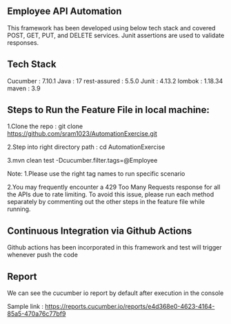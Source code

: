 Employee API Automation
-------------------------

This framework has been developed using below tech stack and covered POST, GET, PUT, and DELETE services. Junit assertions are used to validate responses.

Tech Stack
-----------
Cucumber : 7.10.1
Java : 17
rest-assured : 5.5.0
Junit : 4.13.2
lombok : 1.18.34
maven : 3.9

Steps to Run the Feature File in local machine:
-----------------------------------------------

1.Clone the repo : git clone https://github.com/sram1023/AutomationExercise.git

2.Step into right directory path : cd AutomationExercise

3.mvn clean test -Dcucumber.filter.tags=@Employee

Note: 
1.Please use the right tag names to run specific scenario

2.You may frequently encounter a 429 Too Many Requests response for all the APIs due to rate limiting. To avoid this issue, please run each method separately by commenting out the other steps in the feature file while running.

Continuous Integration via Github Actions
------------------------------------------

Github actions has been incorporated in this framework and test will trigger whenever push the code

Report
------
We can see the cucumber io report by default after execution in the console

Sample link : https://reports.cucumber.io/reports/e4d368e0-4623-4164-85a5-470a76c77bf9
